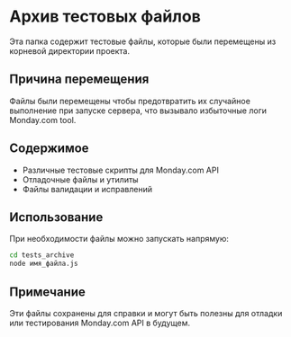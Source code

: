 # Архив тестовых файлов

Эта папка содержит тестовые файлы, которые были перемещены из корневой директории проекта.

## Причина перемещения

Файлы были перемещены чтобы предотвратить их случайное выполнение при запуске сервера, что вызывало избыточные логи Monday.com tool.

## Содержимое

- Различные тестовые скрипты для Monday.com API
- Отладочные файлы и утилиты
- Файлы валидации и исправлений

## Использование

При необходимости файлы можно запускать напрямую:

```bash
cd tests_archive
node имя_файла.js
```

## Примечание

Эти файлы сохранены для справки и могут быть полезны для отладки или тестирования Monday.com API в будущем. 